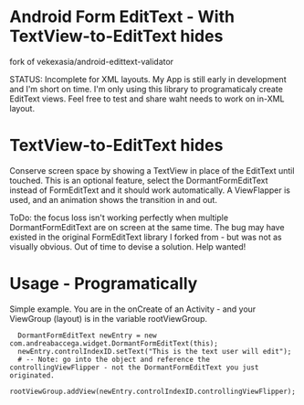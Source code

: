 # Android Form EditText - With TextView-to-EditText hides

fork of vekexasia/android-edittext-validator


STATUS: Incomplete for XML layouts. My App is still early in development and I'm short on time. I'm only using this library to programaticaly create EditText views.  Feel free to test and share waht needs to work on in-XML layout.


# TextView-to-EditText hides

Conserve screen space by showing a TextView in place of the EditText until touched.  This is an optional feature, select the DormantFormEditText instead of FormEditText and it should work automatically.  A ViewFlapper is used, and an animation shows the transition in and out.

ToDo: the focus loss isn't working perfectly when multiple DormantFormEditText are on screen at the same time. The bug may have existed in the original FormEditText library I forked from - but was not as visually obvious. Out of time to devise a solution. Help wanted!

# Usage - Programatically

Simple example. You are in the onCreate of an Activity - and your ViewGroup (layout) is in the variable rootViewGroup.

      DormantFormEditText newEntry = new com.andreabaccega.widget.DormantFormEditText(this);
      newEntry.controlIndexID.setText("This is the text user will edit");
      # -- Note: go into the object and reference the controllingViewFlipper - not the DormantFormEditText you just originated.
      rootViewGroup.addView(newEntry.controlIndexID.controllingViewFlipper);
